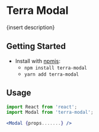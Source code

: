 # Terra Modal

{insert description}

## Getting Started

- Install with [npmjs](https://www.npmjs.com):
  - `npm install terra-modal`
  - `yarn add terra-modal`

## Usage

```jsx
import React from 'react';
import Modal from 'terra-modal';

<Modal {props.......} />
```
